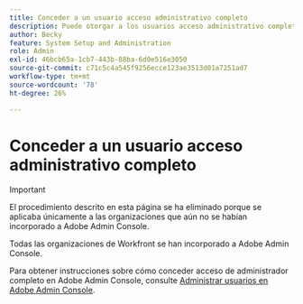```yaml
---
title: Conceder a un usuario acceso administrativo completo
description: Puede otorgar a los usuarios acceso administrativo completo a Workfront.
author: Becky
feature: System Setup and Administration
role: Admin
exl-id: 46bcb65a-1cb7-443b-88ba-6d0e516e3050
source-git-commit: c71c5c4a545f9256ecce123ae3513d01a7251ad7
workflow-type: tm+mt
source-wordcount: '78'
ht-degree: 26%

---
```


# Conceder a un usuario acceso administrativo completo

<!--Audited: 12/2024-->

<!--DELETE ME MARCH 2026-->

>[!IMPORTANT]
>
>El procedimiento descrito en esta página se ha eliminado porque se aplicaba únicamente a las organizaciones que aún no se habían incorporado a Adobe Admin Console.
>
>Todas las organizaciones de Workfront se han incorporado a Adobe Admin Console.
>
>Para obtener instrucciones sobre cómo conceder acceso de administrador completo en Adobe Admin Console, consulte [Administrar usuarios en Adobe Admin Console](../../../administration-and-setup/add-users/create-and-manage-users/admin-console.md).

<!--As an Adobe Workfront administrator, you can create another Workfront administrator by assigning them the System Administrator access level. A user with this access level has full administrative access to everything in Workfront, including items they did not create themselves.

>[!NOTE]
>
>This is different from using an access level to grant users administrative access to certain areas of the system. For more information, see the following:
>
>* [Grant users administrative access to certain areas](../../../administration-and-setup/add-users/configure-and-grant-access/grant-users-admin-access-certain-areas.md) 
>* [Access of a Workfront administrator vs. access of a Plan user with administrative rights](#access-of-a-workfront-administrator-vs-access-of-a-plan-user-with-administrative-rights) in this article
>

## Access requirements

+++ Expand to view access requirements for the functionality in this article.

You must have the following access to perform the steps in this article: 

<table style="table-layout:auto"> 
 <col> 
 <col> 
 <tbody> 
  <tr> 
   <td role="rowheader">Adobe Workfront plan</td> 
   <td>Any</td> 
  </tr> 
  <tr> 
   <td role="rowheader">Adobe Workfront license*</td> 
   <td> <p>New: Standard</p>
   <p>Current: Plan</p></td> 
  </tr> 
  <tr> 
   <td role="rowheader">Access level configurations</td> 
   <td> <p>You must be a Workfront administrator. </td> 
  </tr> 
 </tbody> 
</table>

*For information, see [Access requirements in Workfront documentation](/help/quicksilver/administration-and-setup/add-users/access-levels-and-object-permissions/access-level-requirements-in-documentation.md). 
+++

## Grant full System Administrator access to a single user

{{step-1-to-users}} 

1. Click the name of the user to whom you want to grant administrator rights.
1. Click the **More** menu ![](assets/more-icon.png) to the right of the user name, then click **Edit**.  

   The **Edit Person** box displays. 
1. Click **Access** in the left panel.
1. In the **Access level** drop-down list, select the **System Administrator** access level.

   Depending on changes made in your system, the name of this access level might have changed.

1. Click **Save Changes.**

   The user now has full System Administrator rights in the system.

## Access of a Workfront administrator vs. access of a Plan user with administrative rights  {#access-of-a-workfront-administrator-vs-access-of-a-plan-user-with-administrative-rights}

The two tables below show the difference between the access rights of a user with a Workfront System Administrator access level versus those of a user with a Plan license with some administrative rights.

Workfront administrators can view all the objects in the system (regardless of who created them), create new ones, and modify or delete existing ones. They have full access to all objects in the system.

Users with a Plan license who can edit functionality in one area have full access to the functionality in that area.

>[!NOTE]
>
>Users with a Plan license who are designated as group administrators can perform some of the actions allowed for Workfront administrators. They are allowed to perform these actions only for the groups they administer, their subgroups, and the users in these groups and subgroups. For more information, see [Group administrators](../../../administration-and-setup/manage-groups/group-roles/group-administrators.md).

* [Access to the Setup area](#access-to-the-setup-area)
* [Access to objects](#access-to-objects)

### Access to the Setup area {#access-to-the-setup-area}

<table style="table-layout:auto"> 
 <col> 
 <col> 
 <col> 
 <thead> 
  <tr> 
   <th>Area/object</th> 
   <th>Workfront administrator </th> 
   <th>User with a Plan license and some administrative rights</th> 
  </tr> 
 </thead> 
 <tbody> 
  <tr> 
   <td>Project Preferences: Projects</td> 
   <td>Full access</td> 
   <td>No access</td> 
  </tr> 
  <tr> 
   <td>Project Preferences: Tasks &amp; Issues</td> 
   <td>Full access</td> 
   <td>No access</td> 
  </tr> 
  <tr> 
   <td>Project Preferences: Statuses</td> 
   <td>Full access</td> 
   <td> <p>No access</p> </td> 
  </tr> 
  <tr> 
   <td>Project Preferences: Priorities</td> 
   <td>Full access</td> 
   <td>No access</td> 
  </tr> 
  <tr> 
   <td>Project Preferences: Severities</td> 
   <td>Full access</td> 
   <td>No access</td> 
  </tr> 
  <tr> 
   <td>Project Preferences: Exchange Rates</td> 
   <td>Full access</td> 
   <td>Full access</td> 
  </tr> 
  <tr> 
   <td>Processes: Approvals</td> 
   <td> <p>Full access</p> </td> 
   <td>Full access</td> 
  </tr> 
  <tr> 
   <td>Processes: Milestone Paths</td> 
   <td>Full access</td> 
   <td>Full access</td> 
  </tr> 
  <tr> 
   <td>Custom Forms</td> 
   <td>Full access</td> 
   <td> <p>Manage custom forms they created or custom forms shared with them.</p> <p>Attach custom forms they created or custom forms shared with them to objects they have manage or contribute permissions to.</p> </td> 
  </tr> 
  <tr> 
   <td>Recycle Bin: Recently Deleted</td> 
   <td>Full access</td> 
   <td> <p>Users who are group administrators can restore projects assigned to Groups they manage, and tasks, issues, or documents associated with those projects.</p> </td> 
  </tr> 
  <tr> 
   <td>Recycle Bin: Recently Restored</td> 
   <td>Full access</td> 
   <td>Users who are group administrators can see the items they have recently restored.</td> 
  </tr> 
  <tr> 
   <td>Job Roles</td> 
   <td>Full access</td> 
   <td> <p>Modify but not delete existing job roles.</p> <p>Add new job roles.</p> </td> 
  </tr> 
  <tr> 
   <td>Teams</td> 
   <td>Full access</td> 
   <td> <p>No access to create Teams.</p> <p>Add existing teams to users when creating or editing users.</p> </td> 
  </tr> 
  <tr> 
   <td>Groups</td> 
   <td>Full access</td> 
   <td> <p>No access to create Groups.</p> <p>Only group administrators can manage group membership, subgroups, and group-level statuses for the groups they manage. </p> </td> 
  </tr> 
  <tr> 
   <td>Companies</td> 
   <td>Full access</td> 
   <td>Full access</td> 
  </tr> 
  <tr> 
   <td>Log in As</td> 
   <td>Full access </td> 
   <td> <p>If their group administrative access is enabled on their access level and they are designated as a group administrator, they can log in as the users in the group they administer and their subgroups. They cannot log in as a System Administrator.<br>For more information about enabling group administrative access for users, see <a href="../../../administration-and-setup/add-users/configure-and-grant-access/grant-access-other-users.md" class="MCXref xref">Grant access to users</a>.</p> </td> 
  </tr> 
  <tr> 
   <td>Schedules</td> 
   <td>Full access</td> 
   <td> <p>No access to edit Schedules.</p> <p>Access to add existing schedules to other users, at the user level. </p> </td> 
  </tr> 
  <tr> 
   <td>Timesheet &amp; Hours: Timesheet Profiles</td> 
   <td>Full access</td> 
   <td> <p>Access to assign existing Timesheet Profiles to users, at the user level.</p> <p>Users who are group administrators can create Timesheet Profiles for the groups they administer and their subgroups. </p> </td> 
  </tr> 
  <tr> 
   <td>Timesheet &amp; Hours: Hour Types</td> 
   <td>Full access</td> 
   <td> <p>Access to assign Hour Types to users, at the user level.</p> </td> 
  </tr> 
  <tr> 
   <td>Timesheet &amp; Hours: Preferences</td> 
   <td>Full access</td> 
   <td>No access</td> 
  </tr> 
  <tr> 
   <td>Email: Notifications: Event Notifications</td> 
   <td>Activate/ Deactivate all</td> 
   <td>No access</td> 
  </tr> 
  <tr> 
   <td>Email: Notifications: Reminder Notifications</td> 
   <td>Full access</td> 
   <td>Full access</td> 
  </tr> 
  <tr> 
   <td>Email: Notifications: Email Templates</td> 
   <td>Full access</td> 
   <td> <p>No access to edit Email Templates.</p> <p>Access to add existing Email Templates to Reminder Notifications.</p> </td> 
  </tr> 
  <tr> 
   <td>Email: Automatic Reminders</td> 
   <td>Full access</td> 
   <td>No access</td> 
  </tr> 
  <tr> 
   <td>Email: Invitations</td> 
   <td>Full access</td> 
   <td> <p>No access to edit Email Invitations.</p> <p>Access to resend email invitations to unregistered users only from the People tab.</p> </td> 
  </tr> 
  <tr> 
   <td>Email: Setup</td> 
   <td>Full access</td> 
   <td> <p>No access</p> </td> 
  </tr> 
  <tr> 
   <td>Scorecards</td> 
   <td>Full access</td> 
   <td> <p>Full access</p> </td> 
  </tr> 
  <tr> 
   <td>Expense Types</td> 
   <td>Full access</td> 
   <td> <p>No access</p> </td> 
  </tr> 
  <tr> 
   <td>Risk Types</td> 
   <td>Full access</td> 
   <td>No access</td> 
  </tr> 
  <tr> 
   <td>Access Levels</td> 
   <td> <p>Full access to modify all access levels.</p> <p>The System Administrator and External User access levels cannot be modified, by default.</p> </td> 
   <td> <p>No access to edit Access Levels.</p> <p>Assign an access level to other users which is lower or equal to theirs at the user level.</p> </td> 
  </tr> 
  <tr> 
   <td>Interface: Layout Templates</td> 
   <td>Full access</td> 
   <td> <p>Access to assign existing Layout Templates to other users, at the user level. </p> <p>Users designated as group administrators can create Layout Templates for groups and subgroups they manage.</p> </td> 
  </tr> 
  <tr> 
   <td>Interface: Update Feeds</td> 
   <td>Full access</td> 
   <td> <p>No access to modify Update Feeds.</p> <p>Access to add fields to be tracked in the Update Feeds when editing Custom Forms.</p> </td> 
  </tr> 
  <tr> 
   <td>Interface: Filters</td> 
   <td>Full access</td> 
   <td> <p>No access to create Filters in the Setup area.</p> <p>Access to create new filters in a list of objects.</p> </td> 
  </tr> 
  <tr> 
   <td>Interface: Views</td> 
   <td>Full access</td> 
   <td> <p>No access to create Views in the Setup area.</p> <p>Access to create new views in a list of objects.</p> </td> 
  </tr> 
  <tr> 
   <td>Interface: Groupings</td> 
   <td>Full access</td> 
   <td> <p>No access to create Groupings in the Setup area.</p> <p>Access to create new groupings in a list of objects.</p> </td> 
  </tr> 
  <tr> 
   <td>Interface: List Controls</td> 
   <td>Full access</td> 
   <td> <p>No access</p> </td> 
  </tr> 
  <tr> 
   <td>Documents: Cloud Providers</td> 
   <td>Full access</td> 
   <td> <p>No access to configure Cloud Providers.</p> <p>Access to link documents to and from Cloud Providers from the Documents tab, after the Cloud Providers have been integrated with Workfront.</p> </td> 
  </tr> 
  <tr> 
   <td>Documents: Metadata Mapping</td> 
   <td>Full access</td> 
   <td>No access</td> 
  </tr> 
  <tr> 
   <td>Documents: SharePoint Integration</td> 
   <td>Full access</td> 
   <td> <p>No access to configure a SharePoint integration.</p> <p>Access to link documents to and from SharePoint from the Documents tab, after the SharePoint integration with Workfront has been configured.</p> </td> 
  </tr> 
  <tr> 
   <td>Documents: Custom Integration</td> 
   <td>Full access</td> 
   <td> <p>No access to configure a Custom Integration.</p> <p>Access to link documents to and from third-party providers from the Documents tab, after the third-party providers have been integrated with Workfront.</p> </td> 
  </tr> 
  <tr> 
   <td>System: Branding</td> 
   <td>Full access</td> 
   <td>No access</td> 
  </tr> 
  <tr> 
   <td>System: Customer Info</td> 
   <td>Full access</td> 
   <td>No access</td> 
  </tr> 
  <tr> 
   <td>System: Single Sign-On (SSO)</td> 
   <td>Full access</td> 
   <td>No access</td> 
  </tr> 
  <tr> 
   <td>System: Update Users for SSO</td> 
   <td>Full access</td> 
   <td>No access</td> 
  </tr> 
  <tr> 
   <td>System: Kick-Starts</td> 
   <td>Full access</td> 
   <td>No access</td> 
  </tr> 
  <tr> 
   <td>System: Diagnostics</td> 
   <td>Full access</td> 
   <td>No access</td> 
  </tr> 
  <tr> 
   <td>System: Preferences</td> 
   <td>Full access</td> 
   <td>No access</td> 
  </tr> 
 </tbody> 
</table>

### Access to objects {#access-to-objects}

<table style="table-layout:auto"> 
 <col> 
 <col> 
 <col> 
 <thead> 
  <tr> 
   <th>Area/object</th> 
   <th>Workfront administrator </th> 
   <th>User with a Plan license and some administrative rights</th> 
  </tr> 
 </thead> 
 <tbody> 
  <tr> 
   <td>Calendars</td> 
   <td>Full access</td> 
   <td>Manage calendars they create and calendars shared with them.</td> 
  </tr> 
  <tr> 
   <td>Dashboards</td> 
   <td>Full access</td> 
   <td>Manage dashboards they create and dashboards shared with them.</td> 
  </tr> 
  <tr> 
   <td>Documents</td> 
   <td>Full access</td> 
   <td>Manage documents they upload or documents shared with them.</td> 
  </tr> 
  <tr> 
   <td>Issues</td> 
   <td>Full access</td> 
   <td>Manage issues they create or issues shared with them.</td> 
  </tr> 
  <tr> 
   <td>Portfolios</td> 
   <td>Full access</td> 
   <td>Manage portfolios they create or portfolios shared with them. </td> 
  </tr> 
  <tr> 
   <td>Programs</td> 
   <td>Full access</td> 
   <td>Manage programs they create or programs shared with them.</td> 
  </tr> 
  <tr> 
   <td>Project</td> 
   <td>Full access</td> 
   <td>Manage projects they create or projects shared with them.</td> 
  </tr> 
  <tr> 
   <td>Reports</td> 
   <td>Full access</td> 
   <td>Manage reports they create or reports shared with them. View, copy and edit system reports.</td> 
  </tr> 
  <tr> 
   <td>Tasks</td> 
   <td>Full access</td> 
   <td>Manage tasks they create or tasks shared with the</td> 
  </tr> 
  <tr> 
   <td>Templates</td> 
   <td>Full access</td> 
   <td>Manage templates they create or templates shared with them</td> 
  </tr> 
  <tr> 
   <td>Timesheets</td> 
   <td>Full access</td> 
   <td>Full access</td> 
  </tr> 
  <tr> 
   <td>Users</td> 
   <td>Full access</td> 
   <td> <p>Limited access</p> <p>They cannot assign groups to users for which they are not a group administrator or groups that are not public.</p> <p>They cannot assign an access level to users which is higher then their own access level.</p> <p>If their group administrative access is enabled on their access level and they are designated as a group administrator on a group, they can reset the password of and log in as the users in the group they administer and their subgroups. They cannot reset the password of or log in as a System Administrator.<br>For more information about enabling group administrative access for users, see <a href="../../../administration-and-setup/add-users/configure-and-grant-access/grant-access-other-users.md" class="MCXref xref">Grant access to users</a>.</p> </td> 
  </tr> 
 </tbody> 
</table>
-->